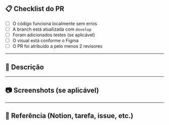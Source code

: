 ## 📋 Checklist do PR

- [ ] O código funciona localmente sem erros
- [ ] A branch está atualizada com `develop`
- [ ] Foram adicionados testes (se aplicável)
- [ ] O visual está conforme o Figma
- [ ] O PR foi atribuído a pelo menos 2 revisores

---

## 📝 Descrição

<!-- Descreva brevemente o que foi feito -->

---

## 📷 Screenshots (se aplicável)

---

## 🧭 Referência (Notion, tarefa, issue, etc.)

